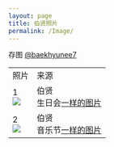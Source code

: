 ```yaml
---
layout: page
title: 伯贤照片
permalink: /Image/
---
```



存图 [@baekhyunee7](https://weibo.com/u/3694863325)



<font size=2>

<div class="row">
    <div class="span4">
        <table>
          <tr>
            <td>照片</td>
            <td>来源</td>
          </tr>
          <tr>
            <td style="vertical-align: middle">1<br><img src="https://github.com/ashincc777/ashincc777.github.io/assets/137311842/77288132-0f53-464f-b262-d8fac01bd26a" /></td>
            <td style="vertical-align: middle">伯贤<br>生日会<a href="https://github.com/ashincc777/ashincc777.github.io/assets/137311842/77288132-0f53-464f-b262—d8fac01bd26a">一样的图片</a></td>
          </tr> 
          <tr>
            <td style="vertical-align: middle">2<br><img src="https://raw.githubusercontent.com/ashincc777/image/main/202306221701482" /></td>
            <td style="vertical-align: middle">伯贤<br>音乐节<a href="https://raw.githubusercontent.com/ashincc777/image/main/202306221701482">一样的图片</a></td>
          </tr>
        </table>
    </div>
</div>
</font>

